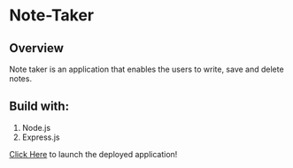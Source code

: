 # Note-Taker


## Overview

Note taker is an application that enables the users to write, save and delete notes.

## Build with:
1. Node.js
2. Express.js

[Click Here](https://deepshikhasingh90.github.io/password-generator/) to launch the deployed application!